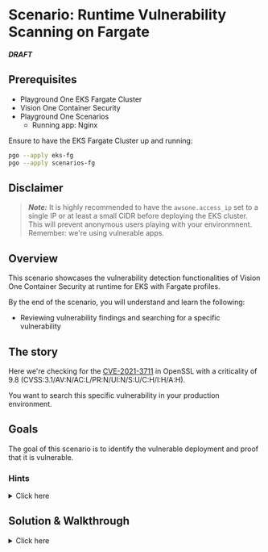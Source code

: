 # Scenario: Runtime Vulnerability Scanning on Fargate

***DRAFT***

## Prerequisites

- Playground One EKS Fargate Cluster 
- Vision One Container Security
- Playground One Scenarios
  - Running app: Nginx

Ensure to have the EKS Fargate Cluster up and running:

```sh
pgo --apply eks-fg
pgo --apply scenarios-fg
```

## Disclaimer

> ***Note:*** It is highly recommended to have the `awsone.access_ip` set to a single IP or at least a small CIDR before deploying the EKS cluster. This will prevent anonymous users playing with your environmnent. Remember: we're using vulnerable apps.

## Overview

This scenario showcases the vulnerability detection functionalities of Vision One Container Security at runtime for EKS with Fargate profiles.

By the end of the scenario, you will understand and learn the following:

- Reviewing vulnerability findings and searching for a specific vulnerability

## The story

Here we're checking for the [CVE-2021-3711](https://nvd.nist.gov/vuln/detail/cve-2021-3711) in OpenSSL with a criticality of 9.8 (CVSS:3.1/AV:N/AC:L/PR:N/UI:N/S:U/C:H/I:H/A:H).

You want to search this specific vulnerability in your production environment.

## Goals

The goal of this scenario is to identify the vulnerable deployment and proof that it is vulnerable.

### Hints

<details>
<summary>Click here</summary>

✨ Didn't find the vulnerable deployment?
<br><br>
Head over to Container Security --> Runtime vulnerability and search for CVE-2017-5638. 🙌
<br><br>

</details>

## Solution & Walkthrough

<details>
<summary>Click here</summary>

Head over to Attack Surface Risk Managemet and search for the vulnerability CVE-2021-3711

Identify the vulnerable deployment/container.

Find out the node(s) running the pod(s).

```sh
kubectl get pods -A -o wide
```

You'll see that the deployment is running within the `fargate` namespace. The name(s) of the worker nodes start with `fargate-ip-...` which indicate that these nodes are AWS managed Fargate nodes.

Checking the services in the namespace `fargate` 

```sh
kubectl -n fargate get services
```

tells us

```
NAME            TYPE       CLUSTER-IP     EXTERNAL-IP   PORT(S)        AGE
nginx-service   NodePort   172.20.48.60   <none>        80:32443/TCP   26m
```

🎉 Success 🎉

</details>
